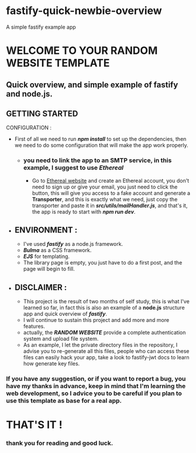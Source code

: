# fastify-quick-newbie-overview
A simple fastify example app
   # WELCOME TO YOUR RANDOM WEBSITE TEMPLATE 
   ## Quick overview, and simple example of fastify and node.js.
   
## GETTING STARTED 
CONFIGURATION :
+ First of all we need to run ***npm install*** to set up the dependencies, then we need to do some configuration that will make the app work properly.
    + ### you need to link the app to an SMTP service, in this example, I suggest to use ***Ethereal***
        + Go to [Ethereal website](https://ethereal.email/) and create an Ethereal account, you don't need to sign up or give your email, you just need to click the      button, this will give you access to a fake account and generate a **Transporter**, and this is exactly what we need, just copy the transporter and paste it in ***src/utils/mailHandler.js***, and that's it, the app is ready to start with ***npm run dev***.
      


- ## ENVIRONMENT :
    -  I've used ***fastify*** as a node.js framework.
    - ***Bulma*** as a CSS framework.
    - ***EJS*** for templating.
    - The library page is empty, you just have to do a first post, and the page will begin to fill.

- ## DISCLAIMER :
    - This project is the result of two months of self study, this is what I've learned so far, in fact this is also an example of a **node.js** structure app and quick overview of ***fastify***.
    - I will continue to sustain this project and add more and more features.
    - actually, the ***RANDOM WEBSITE*** provide a complete authentication system and upload file system.
    - As an example, I let the private directory files in the repository, I advise you to re-generate all this files, people who can access these files can easily hack your app, take a look to fastify-jwt docs to learn how generate key files.

### If you have any suggestion, or if you want to report a bug, you have my thanks in advance,  keep in mind that I'm learning the web development, so I advice you to be careful if you plan to use this template as base for a real app.

# THAT'S IT !
### thank you for reading and good luck.
